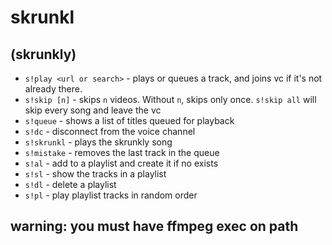 # skrunkl
## (skrunkly)
- `s!play <url or search>` - plays or queues a track, and joins vc if it's not already there.
- `s!skip [n]` - skips `n` videos. Without `n`, skips only once. `s!skip all` will skip every song and leave the vc
- `s!queue` - shows a list of titles queued for playback
- `s!dc` - disconnect from the voice channel
- `s!skrunkl` - plays the skrunkly song
- `s!mistake` - removes the last track in the queue
- `s!al` - add to a playlist and create it if no exists
- `s!sl` - show the tracks in a playlist
- `s!dl` - delete a playlist
- `s!pl` - play playlist tracks in random order

## warning: you must have ffmpeg exec on path
